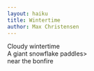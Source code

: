```yaml
---
layout: haiku
title: Wintertime 
author: Max Christensen
---
```


Cloudy wintertime<br>
A giant snowflake paddles><br>
near the bonfire<br>